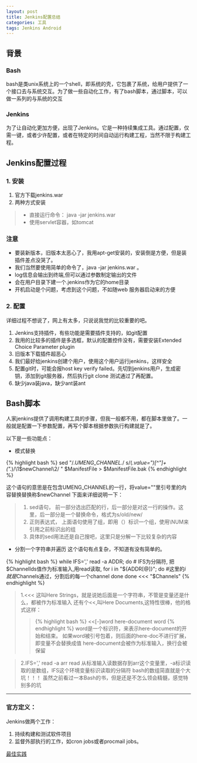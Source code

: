 ```yaml
---
layout: post
title: Jenkins配置总结
categories: 工具
tags: Jenkins Android
---
```


## 背景
### Bash
bash是类unix系统上的一个shell，即系统的壳，它包裹了系统，给用户提供了一个接口去与系统交互。为了做一些自动化工作，有了bash脚本，通过脚本，可以做一系列的与系统的交互
### Jenkins
为了让自动化更加方便，出现了Jenkins。它是一种持续集成工具。通过配置，仅需一键，或者少许配置，或者在特定的时间自动运行构建工程，当然不限于构建工程。 

## Jenkins配置过程
### 1. 安装

1. 官方下载jenkins.war
2. 两种方式安装

>  * 直接运行命令：
java -jar jenkins.war
>  * 使用servlet容器，如tomcat

### 注意
* 要装新版本，旧版本太恶心了，我用apt-get安装的，安装倒是方便，但是装插件差点没哭了。
* 我们当然要使用简单的命令了，java -jar jenkins.war 。
* log信息会输出到终端,但可以通过参数制定输出的文件
* 会在用户目录下建一个.jenkins作为它的home目录
* 开机启动是个问题，考虑到这个问题，不如随web 服务器启动来的方便


### 2. 配置
详细过程不想说了，网上有太多，只说说我觉的比较重要的吧。

1. Jenkins支持插件，有些功能是需要插件支持的，如git配置
2. 我用的比较多的插件是多选框，默认的配置控件没有，需要安装Extended Choice Parameter plugin
3. 旧版本下载插件超恶心
4. 我们最好给jenkins创建个用户，使用这个用户运行jenkins，这样安全
5. 配置git时，可能会报host key verify failed。先切到jenkins用户，生成密钥，添加到git服务器，然后执行git clone 测试通过了再配置。
6. 缺少java装java，缺少ant装ant

## Bash脚本
人家jenkins提供了调用构建工具的步骤，但我一般都不用，都在脚本里做了。一般就是配置一下参数配置，再写个脚本根据参数执行构建就是了。

以下是一些功能点：

* 模式替换

{% highlight bash %}
sed  "/.*UMENG_CHANNEL.*/ s/\(.*value=\"\)[^\"]\+\(\".*\)/\1$newChannel\2/ " $ManifestFile > $ManifestFile.bak
{% endhighlight %}

这个语句的意思是在包含UMENG_CHANNEL的一行，将value=""里引号里的内容替换替换称$newChannel
下面来详细说明一下：

> 1. sed语句， 前一部分选出匹配的行，后一部分是对这一行的操作。这里，后一部分是一个替换命令，格式为s/old/new/
> 2. 正则表达式，  上面语句使用了组，即用（）标识一个组，使用\NUM来引用之前标识出的组
> 3. 具体的sed用法还是自己搜吧，这里只是分解一下比较复杂的内容


* 分割一个字符串并遍历 这个语句有点复杂，不知道有没有简单的。

{% highlight bash %}
while IFS=',' read -a ADDR; do  # IFS为分隔符, 把$ChannelIds值作为标准输入,用read读取,
    for i in "${ADDR[@]}"; do
        #这里的$i就是$Channels通过，分割后的每一个channel
    done
done <<< "$Channels"
{% endhighlight %}

> 1.<<<
这叫Here Strings，就是说她后面是一个字符串，不管是变量还是什么，都被作为标准输入
还有个<<,叫Here Documents,这特性很棒，他的格式这样：
> > {% highlight bash %}
<<[-]word
    here-document
word
{% endhighlight %}
> > word是一个标识符，来表示here-document的开始和结束。  如果word被引号包着，则后面的here-doc不进行扩展，即变量不会替换成值
here-document会被作为标准输入，换行会被保留

> 2.IFS=',' read -a arr
read 从标准输入读数据存到arr这个变量里，-a标识读取的是数组，IFS这个环境变量标识读取的分隔符
bash的数组简直就是个大坑！！！
虽然之前看过一本Bash的书，但是还是不怎么领会精髓，感觉特别多的坑

---
### 官方定义：
Jenkins做两个工作：

1. 持续构建和测试软件项目
2. 监督外部执行的工作，如cron jobs或者procmail jobs。

[最佳实践](https://wiki.jenkins-ci.org/display/JENKINS/Jenkins+Best+Practices)
